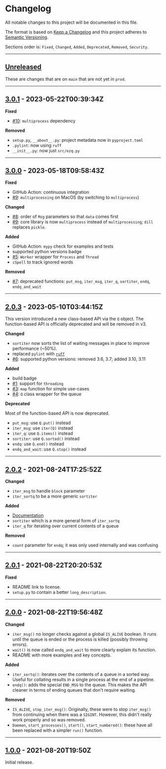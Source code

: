 # Changelog

All notable changes to this project will be documented in this file.

The format is based on [Keep a Changelog] and this project adheres to [Semantic Versioning].

Sections order is: `Fixed`, `Changed`, `Added`, `Deprecated`, `Removed`, `Security`.

[keep a changelog]: http://keepachangelog.com/en/1.0.0/
[semantic versioning]: http://semver.org/spec/v2.0.0.html

---

[unreleased]: https://github.com/metaist/ezq/compare/prod...main

## [Unreleased]

These are changes that are on `main` that are not yet in `prod`.

---

[#10]: https://github.com/metaist/ezq/issues/10
[3.0.1]: https://github.com/metaist/ezq/compare/3.0.0...3.0.1

## [3.0.1] - 2023-05-22T00:39:34Z

**Fixed**

- [#10]: `multiprocess` dependency

**Removed**

- `setup.py`, `__about__.py`: project metadata now in `pyproject.toml`
- `.pylint`: now using `ruff`
- `__init__.py`: now just `src/ezq.py`

---

[#5]: https://github.com/metaist/ezq/issues/5
[#7]: https://github.com/metaist/ezq/issues/7
[#8]: https://github.com/metaist/ezq/issues/8
[#9]: https://github.com/metaist/ezq/issues/9
[3.0.0]: https://github.com/metaist/ezq/compare/2.0.3...3.0.0

## [3.0.0] - 2023-05-18T09:58:43Z

**Fixed**

- GitHub Action: continuous integration
- [#9]: `multiprocessing` on MacOS (by switching to `multiprocess`)

**Changed**

- [#8]: order of `Msg` parameters so that `data` comes first
- [#9]: core library is now `multiprocess` instead of `multiprocessing`; `dill` replaces `pickle`.

**Added**

- GitHub Action: `mypy` check for examples and tests
- supported python versions badge
- [#5]: `Worker` wrapper for `Process` and `Thread`
- `cSpell` to track ignored words

**Removed**

- [#7]: deprecated functions: `put_msg`, `iter_msg`, `iter_q`, `sortiter`, `endq`, `endq_and_wait`

---

[#1]: https://github.com/metaist/ezq/issues/1
[#3]: https://github.com/metaist/ezq/issues/3
[#4]: https://github.com/metaist/ezq/issues/4
[#6]: https://github.com/metaist/ezq/issues/6
[2.0.3]: https://github.com/metaist/ezq/compare/2.0.2...2.0.3

## [2.0.3] - 2023-05-10T03:44:15Z

This version introduced a new class-based API via the `Q` object.
The function-based API is officially deprecated and will be removed
in v3.

**Changed**

- `sortiter` now sorts the list of waiting messages in place to improve performance (~50%).
- replaced `pylint` with [`ruff`](https://github.com/charliermarsh/ruff)
- [#6]: supported python versions: removed 3.6, 3.7; added 3.10, 3.11

**Added**

- build badge
- [#1]: support for `threading`
- [#3]: `map` function for simple use-cases
- [#4]: `Q` class wrapper for the queue

**Deprecated**

Most of the function-based API is now deprecated.

- `put_msg`: use `Q.put()` instead
- `iter_msg`: use `iter(Q)` instead
- `iter_q`: use `Q.items()` instead
- `sortiter`: use `Q.sorted()` instead
- `endq`: use `Q.end()` instead
- `endq_and_wait`: use `Q.stop()` instead

---

[2.0.2]: https://github.com/metaist/ezq/compare/2.0.1...2.0.2

## [2.0.2] - 2021-08-24T17:25:52Z

**Changed**

- `iter_msg` to handle `block` parameter
- `iter_sortq` to be a more generic `sortiter`

**Added**

- [Documentation](https://metaist.github.io/ezq)
- `sortiter` which is a more general form of `iter_sortq`
- `iter_q` for iterating over current contents of a queue

**Removed**

- `count` parameter for `endq`; it was only used internally and was confusing

---

[2.0.1]: https://github.com/metaist/ezq/compare/2.0.0...2.0.1

## [2.0.1] - 2021-08-22T20:20:53Z

**Fixed**

- README link to license.
- `setup.py` to contain a better `long_description`.

---

[2.0.0]: https://github.com/metaist/ezq/compare/1.0.0...2.0.0

## [2.0.0] - 2021-08-22T19:56:48Z

**Changed**

- `iter_msg()` no longer checks against a global `IS_ALIVE` boolean. It runs until the queue is ended or the process is killed (possibly throwing errors).
- `wait()` is now called `endq_and_wait` to more clearly explain its function.
- README with more examples and key concepts.

**Added**

- `iter_sortq()`: iterates over the contents of a queue in a sorted way. Useful for collating results in a single process at the end of a pipeline.
- `endq()`: adds the special `END_MSG` to the queue. This makes the API cleaner in terms of ending queues that don't require waiting.

**Removed**

- `IS_ALIVE`, `stop_iter_msg()`: Originally, these were to stop `iter_msg()` from continuing when there was a `SIGINT`. However, this didn't really work properly and so was removed.
- `Daemon`, `start_processes()`, `start()`, `start_numbered()`: these have all been replaced with a simpler `run()` function.

---

[1.0.0]: https://github.com/metaist/ezq/commits/1.0.0

## [1.0.0] - 2021-08-20T19:50Z

Initial release.
